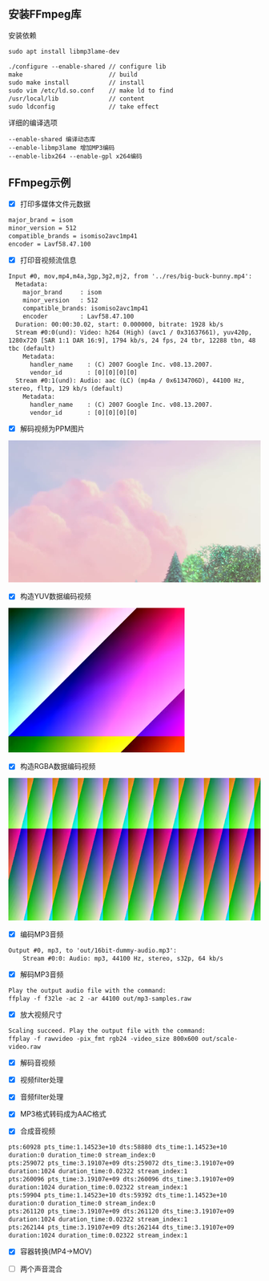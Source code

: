 ## 安装FFmpeg库

安装依赖

```
sudo apt install libmp3lame-dev
```

```
./configure --enable-shared // configure lib
make                        // build
sudo make install           // install
sudo vim /etc/ld.so.conf    // make ld to find
/usr/local/lib              // content
sudo ldconfig               // take effect
```

详细的编译选项

```
--enable-shared 编译动态库
--enable-libmp3lame 增加MP3编码
--enable-libx264 --enable-gpl x264编码
```

## FFmpeg示例

- [x] 打印多媒体文件元数据

```
major_brand = isom
minor_version = 512
compatible_brands = isomiso2avc1mp41
encoder = Lavf58.47.100
```

- [x] 打印音视频流信息

```
Input #0, mov,mp4,m4a,3gp,3g2,mj2, from '../res/big-buck-bunny.mp4':
  Metadata:
    major_brand     : isom
    minor_version   : 512
    compatible_brands: isomiso2avc1mp41
    encoder         : Lavf58.47.100
  Duration: 00:00:30.02, start: 0.000000, bitrate: 1928 kb/s
  Stream #0:0(und): Video: h264 (High) (avc1 / 0x31637661), yuv420p, 1280x720 [SAR 1:1 DAR 16:9], 1794 kb/s, 24 fps, 24 tbr, 12288 tbn, 48 tbc (default)
    Metadata:
      handler_name    : (C) 2007 Google Inc. v08.13.2007.
      vendor_id       : [0][0][0][0]
  Stream #0:1(und): Audio: aac (LC) (mp4a / 0x6134706D), 44100 Hz, stereo, fltp, 129 kb/s (default)
    Metadata:
      handler_name    : (C) 2007 Google Inc. v08.13.2007.
      vendor_id       : [0][0][0][0]
```

- [x] 解码视频为PPM图片

![解码图片](../res/video-decode-ppm.png)

- [x] 构造YUV数据编码视频

![编码视频](../res/yuv420p-encode.png)

- [x] 构造RGBA数据编码视频

![RGBA数据构造视频](../res/rgba-to-yuv420p.png)

- [x] 编码MP3音频

```
Output #0, mp3, to 'out/16bit-dummy-audio.mp3':
    Stream #0:0: Audio: mp3, 44100 Hz, stereo, s32p, 64 kb/s
```

- [x] 解码MP3音频

```
Play the output audio file with the command:
ffplay -f f32le -ac 2 -ar 44100 out/mp3-samples.raw
```
      
- [x] 放大视频尺寸

```
Scaling succeed. Play the output file with the command:
ffplay -f rawvideo -pix_fmt rgb24 -video_size 800x600 out/scale-video.raw
```

- [x] 解码音视频

- [x] 视频filter处理

- [x] 音频filter处理

- [x] MP3格式转码成为AAC格式

- [x] 合成音视频

```
pts:60928 pts_time:1.14523e+10 dts:58880 dts_time:1.14523e+10 duration:0 duration_time:0 stream_index:0
pts:259072 pts_time:3.19107e+09 dts:259072 dts_time:3.19107e+09 duration:1024 duration_time:0.02322 stream_index:1
pts:260096 pts_time:3.19107e+09 dts:260096 dts_time:3.19107e+09 duration:1024 duration_time:0.02322 stream_index:1
pts:59904 pts_time:1.14523e+10 dts:59392 dts_time:1.14523e+10 duration:0 duration_time:0 stream_index:0
pts:261120 pts_time:3.19107e+09 dts:261120 dts_time:3.19107e+09 duration:1024 duration_time:0.02322 stream_index:1
pts:262144 pts_time:3.19107e+09 dts:262144 dts_time:3.19107e+09 duration:1024 duration_time:0.02322 stream_index:1
```

- [x] 容器转换(MP4->MOV)

- [ ] 两个声音混合
